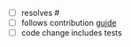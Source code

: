 <!-- enter the gh issue after hash -->

- [ ] resolves #
- [ ] follows contribution [guide](https://github.com/keep-starknet-strange/shinigami/blob/main/CONTRIBUTING.md)
- [ ] code change includes tests

<!-- PR description below -->
